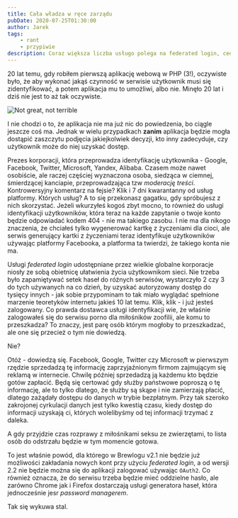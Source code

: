 ```yaml
---
title: Cała władza w ręce zarządu
pubDate: 2020-07-25T01:30:00
author: Jarek
tags:
    - rant
    - przypiwie
description: Coraz większa liczba usługo polega na federated login, cedując decyzję kto może uzyskać dostęp do treści na paru nieodpowiedzialnych typów.
---
```


20 lat temu, gdy robiłem pierwszą aplikację webową w PHP (3!), oczywiste było, że aby wykonać jakąś czynność w serwisie użytkownik musi się zidentyfikować, a potem aplikacja mu to umożliwi, albo nie. Minęło 20 lat i dziś nie jest to aż tak oczywiste.

![Not great, not terrible](https://i.imgur.com/d6lmIKyh.jpg)

I nie chodzi o to, że aplikacja nie ma już nic do powiedzenia, bo ciągle jeszcze coś ma. Jednak w wielu przypadkach **zanim** aplikacja będzie mogła dostąpić zaszczytu podjęcia jakiejkolwiek decyzji, kto inny zadecyduje, czy użytkownik może do niej uzyskać dostęp.

Prezes korporacji, która przeprowadza identyfikację użytkownika - Google, Facebook, Twitter, Microsoft, Yandex, Alibaba. Czasem może nawet osobiście, ale raczej częściej wyznaczona osoba, siedząca w ciemnej, śmierdzącej kanciapie, przeprowadzająca tzw _moderację treści_. Kontrowersyjny komentarz na fejsie? Klik i 7 dni kwarantanny od usług platformy. Których usług? A to się przekonasz gagatku, gdy spróbujesz z nich skorzystać. Jeżeli wkurzyłeś kogoś zbyt mocno, to również do usługi identyfikacji użytkowników, która teraz na każde zapytanie o twoje konto będzie odpowiadać kodem 404 - nie ma takiego zasobu. I nie ma dla nikogo znaczenia, że chciałeś tylko wygenerować kartkę z życzeniami dla cioci, ale serwis generujący kartki z życzeniami teraz identyfikuje użytkowników używając platformy Facebooka, a platforma ta twierdzi, że takiego konta nie ma.

Usługi _federated login_ udostępniane przez wielkie globalne korporacje niosły ze sobą obietnicę ułatwienia życia użytkownikom sieci. Nie trzeba było zapamiętywać setek haseł do różnych serwisów, wystarczyło 2 czy 3 do tych używanych na co dzień, by uzyskać autoryzowany dostęp do tysięcy innych - jak sobie przypominam to tak miało wyglądać spełnione marzenie teoretyków internetu jakieś 10 lat temu. Klik, klik - i już jesteś zalogowany. Co prawda dostawca usługi identyfikacji wie, że właśnie zalogowałeś się do serwisu porno dla miłośników zoofilii, ale komu to przeszkadza? To znaczy, jest parę osób którym mogłoby to przeszkadzać, ale one się przecież o tym nie dowiedzą.

Nie?

Otóż - dowiedzą się. Facebook, Google, Twitter czy Microsoft w pierwszym rzędzie sprzedadzą tę informację zaprzyjaźnionym firmom zajmującym się reklamą w internecie. Chwilę później sprzedadzą ją każdemu kto będzie gotów zapłacić. Będą się certować gdy służby państwowe poproszą o tę informację, ale to tylko dlatego, że służby są skąpe i nie zamierzają płacić, dlatego zażądały dostępu do danych w trybie bezpłatnym. Przy tak szeroko zakrojonej cyrkulacji danych jest tylko kwestią czasu, kiedy dostęp do informacji uzyskają ci, których wolelibyśmy od tej informacji trzymać z daleka.

A gdy przyjdzie czas rozprawy z miłośnikami seksu ze zwierzętami, to lista osób do odstrzału będzie w tym momencie gotowa.

To jest właśnie powód, dla którego w Brewlogu v2.1 nie będzie już możliwości zakładania nowych kont przy użyciu _federated login_, a od wersji 2.2 nie będzie można się do aplikacji zalogować używając `OAuth2`. Co również oznacza, że do serwisu trzeba będzie mieć oddzielne hasło, ale zarówno Chrome jak i Firefox dostarczają usługi generatora haseł, która jednocześnie jesr _password managerem_.

Tak się wykuwa stal.
